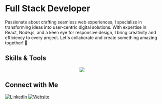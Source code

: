 # Full Stack Developer

Passionate about crafting seamless web experiences, I specialize in transforming ideas into user-centric digital solutions. With expertise in React, Node.js, and a keen eye for responsive design, I bring creativity and efficiency to every project. Let's collaborate and create something amazing together! 🚀

## Skills & Tools

<p align="center">
  <a href="https://skillicons.dev">
    <img src="https://skillicons.dev/icons?i=github,git,vscode,html,css,sass,bootstrap,js,jquery,jest,mongodb,mysql,nextjs,express,react,nodejs,babel,webpack,sequelize,apollo,graphql" />
  </a>
</p>

## Connect with Me

[![LinkedIn](https://img.shields.io/badge/LinkedIn-Profile-blue?style=flat-square&logo=linkedin)](https://www.linkedin.com/in/jayden-t-02233a23b/)
[![Website](https://img.shields.io/badge/Website-Portfolio-yellow?style=flat-square&logo=appveyor)](https://yourwebsite.com)




